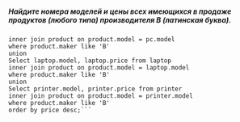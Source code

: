 ##### Найдите номера моделей и цены всех имеющихся в продаже продуктов (любого типа) производителя B (латинская буква).
```Select pc.model, pc.price from pc 
inner join product on product.model = pc.model
where product.maker like 'B'
union 
Select laptop.model, laptop.price from laptop 
inner join product on product.model = laptop.model
where product.maker like 'B'
union 
Select printer.model, printer.price from printer 
inner join product on product.model = printer.model
where product.maker like 'B'
order by price desc;```
